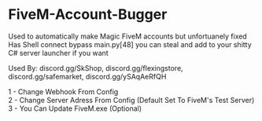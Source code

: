 # FiveM-Account-Bugger
Used to automatically make Magic FiveM accounts but unfortuanely fixed  <br />
Has Shell connect bypass main.py[48] you can steal and add to your shitty C# server launcher if you want

Used By:
discord.gg/SkShop,
discord.gg/flexingstore,
discord.gg/safemarket,
discord.gg/ySAqAeRfQH

1 - Change Webhook From Config  <br />
2 - Change Server Adress From Config (Default Set To FiveM's Test Server)  <br />
3 - You Can Update FiveM.exe (Optional)
